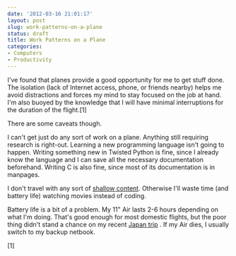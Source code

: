 ```yaml
---
date: '2012-03-16 21:01:17'
layout: post
slug: work-patterns-on-a-plane
status: draft
title: Work Patterns on a Plane
categories:
- Computers
- Productivity
---
```


I've found that planes provide a good opportunity for me to get stuff done. The isolation (lack of Internet access, phone, or friends nearby) helps me avoid distractions and forces my mind to stay focused on the job at hand. I'm also buoyed by the knowledge that I will have minimal interruptions for the duration of the flight.[1]

There are some caveats though.

I can't get just do any sort of work on a plane. Anything still requiring research is right-out. Learning a new programming language isn't going to happen. Writing something new in Twisted Python is fine, since I already know the language and I can save all the necessary documentation beforehand. Writing C is also fine, since most of its documentation is in manpages.

I don't travel with any sort of [shallow content](/2011/12/04/consume-less-shallow-content). Otherwise I'll waste time (and battery life) watching movies instead of coding. 

Battery life is a bit of a problem. My 11" Air lasts 2-6 hours depending on what I'm doing. That's good enough for most domestic flights, but the poor thing didn't stand a chance on my recent [Japan trip](/2012/03/16/japan-trip) . If my Air dies, I usually switch to my backup netbook.

[1] 
